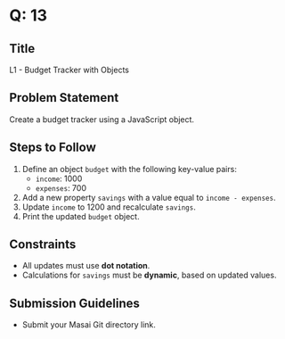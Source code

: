 # Q: 13

## Title
L1 - Budget Tracker with Objects

## Problem Statement
Create a budget tracker using a JavaScript object.

## Steps to Follow
1. Define an object `budget` with the following key-value pairs:
   - `income`: 1000
   - `expenses`: 700
2. Add a new property `savings` with a value equal to `income - expenses`.
3. Update `income` to 1200 and recalculate `savings`.
4. Print the updated `budget` object.

## Constraints
- All updates must use **dot notation**.
- Calculations for `savings` must be **dynamic**, based on updated values.

## Submission Guidelines
- Submit your Masai Git directory link.